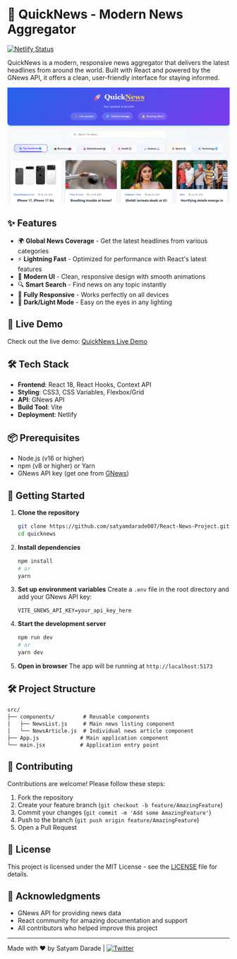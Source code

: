 # 🚀 QuickNews - Modern News Aggregator

[![Netlify Status](https://api.netlify.com/api/v1/badges/1a981ddd-8a17-444e-b10b-bbf2656a1000/deploy-status)](https://app.netlify.com/projects/quicknewsapi/deploys)

QuickNews is a modern, responsive news aggregator that delivers the latest headlines from around the world. Built with React and powered by the GNews API, it offers a clean, user-friendly interface for staying informed.

![QuickNews Screenshot](./public/screenshot.png)

## ✨ Features

- 🌍 **Global News Coverage** - Get the latest headlines from various categories
- ⚡ **Lightning Fast** - Optimized for performance with React's latest features
- 🎨 **Modern UI** - Clean, responsive design with smooth animations
- 🔍 **Smart Search** - Find news on any topic instantly
- 📱 **Fully Responsive** - Works perfectly on all devices
- 🎨 **Dark/Light Mode** - Easy on the eyes in any lighting

## 🚀 Live Demo

Check out the live demo: [QuickNews Live Demo](https://quicknewsapi.netlify.app/)

## 🛠️ Tech Stack

- **Frontend**: React 18, React Hooks, Context API
- **Styling**: CSS3, CSS Variables, Flexbox/Grid
- **API**: GNews API
- **Build Tool**: Vite
- **Deployment**: Netlify

## 📦 Prerequisites

- Node.js (v16 or higher)
- npm (v8 or higher) or Yarn
- GNews API key (get one from [GNews](https://gnews.io/))

## 🚀 Getting Started

1. **Clone the repository**
   ```bash
   git clone https://github.com/satyamdarade007/React-News-Project.git
   cd quicknews
   ```

2. **Install dependencies**
   ```bash
   npm install
   # or
   yarn
   ```

3. **Set up environment variables**
   Create a `.env` file in the root directory and add your GNews API key:
   ```
   VITE_GNEWS_API_KEY=your_api_key_here
   ```

4. **Start the development server**
   ```bash
   npm run dev
   # or
   yarn dev
   ```

5. **Open in browser**
   The app will be running at `http://localhost:5173`

## 🛠️ Project Structure

```
src/
├── components/         # Reusable components
│   ├── NewsList.js     # Main news listing component
│   └── NewsArticle.js  # Individual news article component
├── App.js             # Main application component
└── main.jsx           # Application entry point
```

## 🤝 Contributing

Contributions are welcome! Please follow these steps:

1. Fork the repository
2. Create your feature branch (`git checkout -b feature/AmazingFeature`)
3. Commit your changes (`git commit -m 'Add some AmazingFeature'`)
4. Push to the branch (`git push origin feature/AmazingFeature`)
5. Open a Pull Request

## 📝 License

This project is licensed under the MIT License - see the [LICENSE](LICENSE) file for details.

## 🙏 Acknowledgments

- GNews API for providing news data
- React community for amazing documentation and support
- All contributors who helped improve this project

---

Made with ❤️ by Satyam Darade | [![Twitter](https://img.icons8.com/color/24/000000/twitter--v1.png)](https://x.com/the_leOcious)
